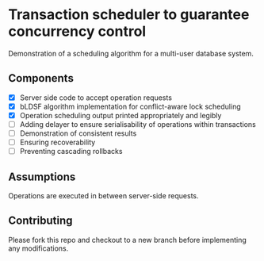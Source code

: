# Transaction scheduler to guarantee concurrency control

Demonstration of a scheduling algorithm for a multi-user database system. 

## Components

- [x] Server side code to accept operation requests
- [x] bLDSF algorithm implementation for conflict-aware lock scheduling
- [x] Operation scheduling output printed appropriately and legibly
- [ ] Adding delayer to ensure serialisability of operations within transactions 
- [ ] Demonstration of consistent results 
- [ ] Ensuring recoverability
- [ ] Preventing cascading rollbacks

## Assumptions

Operations are executed in between server-side requests.

## Contributing

Please fork this repo and checkout to a new branch before implementing any modifications.
